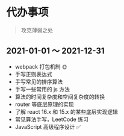 # 代办事项

> 攻克薄弱之处

## 2021-01-01 ～ 2021-12-31

- webpack 打包机制 🌞
- 手写正则表达式
- 手写常见的排序算法
- 手写一些常用的 js 方法
- 算法的时间复杂度和空间复杂度的转换
- router 等底层原理的实现
- 了解 react 16.x 和 15.x 的某些底层实现逻辑
- 常见算法手写，LeetCode 练习
- JavaScript 高级程序设计 ✅
